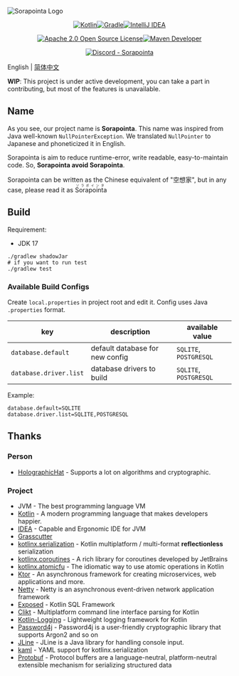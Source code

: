 <!--Logo-->

![Sorapointa Logo](https://socialify.git.ci/Sorapointa/Sorapointa/image?description=1&descriptionEditable=A%20server%20software%20re-implementation%20for%20a%20certain%20anime%20game%2C%20and%20avoid%20sorapointa&font=Bitter&forks=1&issues=1&logo=https%3A%2F%2Fuser-images.githubusercontent.com%2F62297254%2F171603732-a594e3e0-6968-485f-bb50-344ac7b3a57d.png&name=1&owner=1&pattern=Signal&pulls=1&stargazers=1&theme=Light)

<!--Badges-->

<p align="center">
<a href="https://kotlinlang.org"><img 
src="https://img.shields.io/badge/kotlin-%230095D5.svg?style=for-the-badge&logo=kotlin&logoColor=white" 
alt="Kotlin"/></a><a 
href="https://gradle.org/"><img 
src="https://img.shields.io/badge/Gradle-02303A.svg?style=for-the-badge&logo=Gradle&logoColor=white" 
alt="Gradle"/></a><a 
href="https://www.jetbrains.com/idea/"><img 
src="https://img.shields.io/badge/IDEA-000000.svg?style=for-the-badge&logo=intellij-idea&logoColor=white" 
alt="IntelliJ IDEA"/></a>
</p>

<p align="center">
<a 
href="https://www.apache.org/licenses/LICENSE-2.0"><img 
src="https://img.shields.io/badge/License-Apache2.0-lightgreen?style=for-the-badge&logo=opensourceinitiative&logoColor=white" 
alt="Apache 2.0 Open Source License"/></a><a 
href="https://s01.oss.sonatype.org/content/repositories/snapshots/moe/sdl/sorapointa/"><img 
src="https://img.shields.io/nexus/s/moe.sdl.sorapointa/sorapointa-core?logo=apache-maven&label=Maven%20Dev&server=https%3A%2F%2Fs01.oss.sonatype.org&style=for-the-badge" 
alt="Maven Developer"/></a>

<div align="center"><a href="https://discord.gg/MRadGNhqce"><img alt="Discord - Sorapointa" src="https://img.shields.io/discord/976764233029140550?label=Discord&logo=discord&style=for-the-badge"></a></div>

<!--Content-->

English | [简体中文](README.zh-CN.md)

**WIP**: This project is under active development, you can take a part in contributing, but most of the features is
unavailable.

## Name

As you see, our project name is **Sorapointa**. This name was inspired from Java well-known `NullPointerException`.
We translated `NullPointer` to Japanese and phoneticized it in English.

Sorapointa is aim to reduce runtime-error, write readable, easy-to-maintain code. So, **Sorapointa avoid Sorapointa**.

Sorapointa can be written as the Chinese equivalent of "空想家", but in any case, please read it as <ruby>Sorapointa<rt>
ソラポインタ</rt></ruby>

## Build

Requirement:

- JDK 17

```shell
./gradlew shadowJar
# if you want to run test
./gradlew test
```

### Available Build Configs

Create `local.properties` in project root and edit it. Config uses Java `.properties` format.

| key                    | description                     | available value        |
|------------------------|---------------------------------|------------------------|
| `database.default`     | default database for new config | `SQLITE`, `POSTGRESQL` |
| `database.driver.list` | database drivers to build       | `SQLITE`, `POSTGRESQL` |

Example:

```properties
database.default=SQLITE
database.driver.list=SQLITE,POSTGRESQL
```

## Thanks

### Person

- [HolographicHat](https://github.com/HolographicHat) - Supports a lot on algorithms and cryptographic.

### Project

- JVM - The best programming language VM
- [Kotlin](https://github.com/JetBrains/kotlin) - A modern programming language that makes developers happier.
- [IDEA](https://www.jetbrains.com/idea/) - Capable and Ergonomic IDE for JVM
- [Grasscutter](https://github.com/Grasscutters/Grasscutter)
- [kotlinx.serialization](https://github.com/Kotlin/kotlinx.serialization) - Kotlin multiplatform / multi-format
  **reflectionless** serialization
- [kotlinx.coroutines](https://github.com/Kotlin/kotlinx.coroutines) - A rich library for coroutines developed by
  JetBrains
- [kotlinx.atomicfu](https://github.com/Kotlin/kotlinx.atomicfu) - The idiomatic way to use atomic operations in Kotlin
- [Ktor](https://github.com/ktorio/ktor) - An asynchronous framework for creating microservices, web applications and
  more.
- [Netty](https://netty.io/) - Netty is an asynchronous event-driven network application framework
- [Exposed](https://github.com/JetBrains/Exposed) - Kotlin SQL Framework
- [Clikt](https://github.com/ajalt/clikt/tree/master/clikt) - Multiplatform command line interface parsing for Kotlin
- [Kotlin-Logging](https://github.com/MicroUtils/kotlin-logging) - Lightweight logging framework for Kotlin
- [Password4j](https://github.com/Password4j/password4j) - Password4j is a user-friendly cryptographic library that
  supports Argon2 and so on
- [JLine](https://github.com/jline/jline3) - JLine is a Java library for handling console input.
- [kaml](https://github.com/charleskorn/kaml) - YAML support for kotlinx.serialization
- [Protobuf](https://developers.google.com/protocol-buffers) - Protocol buffers are a language-neutral, platform-neutral
  extensible mechanism for serializing structured data
